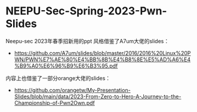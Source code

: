 # NEEPU-Sec-Spring-2023-Pwn-Slides
Neepu-sec 2023年春季招新用的ppt
风格借鉴了A7um大佬的slides：
+ https://github.com/A7um/slides/blob/master/2016/2016%20Linux%20PWN/PWN%E7%AE%80%E4%BB%8B%E4%B8%8E%E5%AD%A6%E4%B9%A0%E6%96%B9%E6%B3%95.pdf

内容上也借鉴了一部分orange大佬的slides：
+ https://github.com/orangetw/My-Presentation-Slides/blob/main/data/2023-From-Zero-to-Hero-A-Journey-to-the-Championship-of-Pwn2Own.pdf
